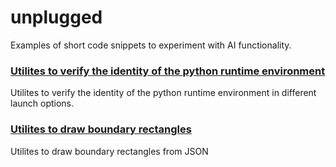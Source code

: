# unplugged
Examples of short code snippets to experiment with AI functionality.

### [Utilites to verify the identity of the python runtime environment](check_env/README.md)
Utilites to verify the identity of the python runtime environment in different launch options.

### [Utilites to draw boundary rectangles](draw_boundary_rectangles/README.md)
Utilites to draw boundary rectangles from JSON